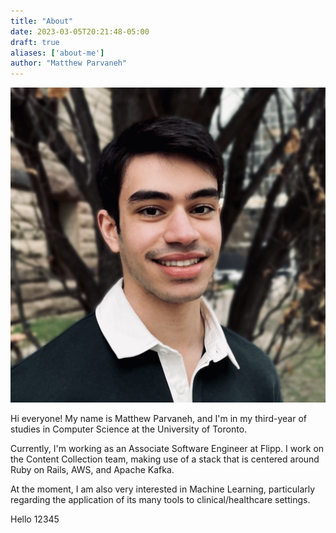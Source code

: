 ```yaml
---
title: "About"
date: 2023-03-05T20:21:48-05:00
draft: true
aliases: ['about-me']
author: "Matthew Parvaneh"
---
```


![An image of Matthew Parvaneh](/assets/images/matthew_profile_pic.jpg "Matthew")

Hi everyone! My name is Matthew Parvaneh, and I'm in my third-year of studies in Computer Science at the University of Toronto.

Currently, I'm working as an Associate Software Engineer at Flipp. I work on the Content Collection team, making use of a stack that is centered around Ruby on Rails, AWS, and Apache Kafka.

At the moment, I am also very interested in Machine Learning, particularly regarding the application of its many tools to clinical/healthcare settings.

Hello
12345
